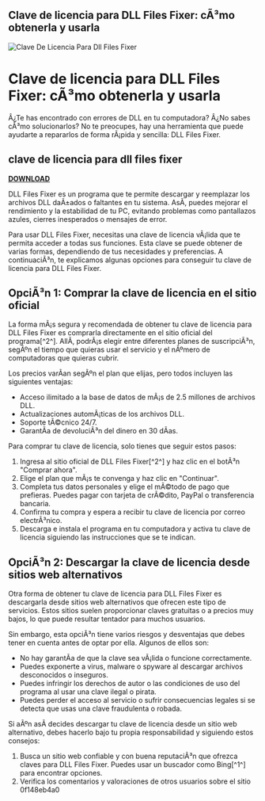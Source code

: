 ## Clave de licencia para DLL Files Fixer: cÃ³mo obtenerla y usarla

 
![Clave De Licencia Para Dll Files Fixer](https://i1.wp.com/abbaspc.net/wp-content/uploads/2020/09/DLL-Files-Fixer-3.3.91-Crack-Free-Download.jpg?fit=256%2C256&ssl=1)

 
# Clave de licencia para DLL Files Fixer: cÃ³mo obtenerla y usarla
 
Â¿Te has encontrado con errores de DLL en tu computadora? Â¿No sabes cÃ³mo solucionarlos? No te preocupes, hay una herramienta que puede ayudarte a repararlos de forma rÃ¡pida y sencilla: DLL Files Fixer.
 
## clave de licencia para dll files fixer


[**DOWNLOAD**](https://www.google.com/url?q=https%3A%2F%2Fssurll.com%2F2tKBVZ&sa=D&sntz=1&usg=AOvVaw0zrdZxRCmiwZYiXZJQ5I1r)

 
DLL Files Fixer es un programa que te permite descargar y reemplazar los archivos DLL daÃ±ados o faltantes en tu sistema. AsÃ­, puedes mejorar el rendimiento y la estabilidad de tu PC, evitando problemas como pantallazos azules, cierres inesperados o mensajes de error.
 
Para usar DLL Files Fixer, necesitas una clave de licencia vÃ¡lida que te permita acceder a todas sus funciones. Esta clave se puede obtener de varias formas, dependiendo de tus necesidades y preferencias. A continuaciÃ³n, te explicamos algunas opciones para conseguir tu clave de licencia para DLL Files Fixer.
 
## OpciÃ³n 1: Comprar la clave de licencia en el sitio oficial
 
La forma mÃ¡s segura y recomendada de obtener tu clave de licencia para DLL Files Fixer es comprarla directamente en el sitio oficial del programa[^2^]. AllÃ­, podrÃ¡s elegir entre diferentes planes de suscripciÃ³n, segÃºn el tiempo que quieras usar el servicio y el nÃºmero de computadoras que quieras cubrir.
 
Los precios varÃ­an segÃºn el plan que elijas, pero todos incluyen las siguientes ventajas:
 
- Acceso ilimitado a la base de datos de mÃ¡s de 2.5 millones de archivos DLL.
- Actualizaciones automÃ¡ticas de los archivos DLL.
- Soporte tÃ©cnico 24/7.
- GarantÃ­a de devoluciÃ³n del dinero en 30 dÃ­as.

Para comprar tu clave de licencia, solo tienes que seguir estos pasos:

1. Ingresa al sitio oficial de DLL Files Fixer[^2^] y haz clic en el botÃ³n "Comprar ahora".
2. Elige el plan que mÃ¡s te convenga y haz clic en "Continuar".
3. Completa tus datos personales y elige el mÃ©todo de pago que prefieras. Puedes pagar con tarjeta de crÃ©dito, PayPal o transferencia bancaria.
4. Confirma tu compra y espera a recibir tu clave de licencia por correo electrÃ³nico.
5. Descarga e instala el programa en tu computadora y activa tu clave de licencia siguiendo las instrucciones que se te indican.

## OpciÃ³n 2: Descargar la clave de licencia desde sitios web alternativos
 
Otra forma de obtener tu clave de licencia para DLL Files Fixer es descargarla desde sitios web alternativos que ofrecen este tipo de servicios. Estos sitios suelen proporcionar claves gratuitas o a precios muy bajos, lo que puede resultar tentador para muchos usuarios.
 
Sin embargo, esta opciÃ³n tiene varios riesgos y desventajas que debes tener en cuenta antes de optar por ella. Algunos de ellos son:

- No hay garantÃ­a de que la clave sea vÃ¡lida o funcione correctamente.
- Puedes exponerte a virus, malware o spyware al descargar archivos desconocidos o inseguros.
- Puedes infringir los derechos de autor o las condiciones de uso del programa al usar una clave ilegal o pirata.
- Puedes perder el acceso al servicio o sufrir consecuencias legales si se detecta que usas una clave fraudulenta o robada.

Si aÃºn asÃ­ decides descargar tu clave de licencia desde un sitio web alternativo, debes hacerlo bajo tu propia responsabilidad y siguiendo estos consejos:

1. Busca un sitio web confiable y con buena reputaciÃ³n que ofrezca claves para DLL Files Fixer. Puedes usar un buscador como Bing[^1^] para encontrar opciones.
2. Verifica los comentarios y valoraciones de otros usuarios sobre el sitio 0f148eb4a0

